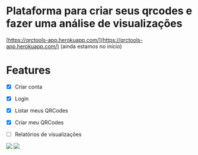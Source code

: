 # Plataforma para criar seus qrcodes e fazer uma análise de visualizações

[https://qrctools-app.herokuapp.com/](https://qrctools-app.herokuapp.com/) (ainda estamos no início)

# Features

* [x] Criar conta
* [x] Login
* [x] Listar meus QRCodes
* [x] Criar meu QRCodes
* [ ] Relatórios de visualizações  


<img src="https://qrcodes-images.s3.sa-east-1.amazonaws.com/Print+1.png"  />

<img src="https://qrcodes-images.s3.sa-east-1.amazonaws.com/Print+2.png"  />
